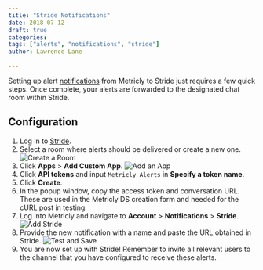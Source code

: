 ```yaml
---
title: "Stride Notifications"
date: 2018-07-12
draft: true
categories:
tags: ["alerts", "notifications", "stride"]
author: Lawrence Lane

---
```


Setting up alert [notifications][1] from Metricly to Stride just requires a few quick steps. Once complete, your alerts are forwarded to the designated chat room within Stride.

## Configuration
1. Log in to [Stride](https://app.stride.com/login).
2. Select a room where alerts should be delivered or create a new one.
![Create a Room](/images/notifications-stride/create-a-room.png)
3. Click **Apps** > **Add Custom App**.
![Add an App](/images/notifications-stride/add-an-app.png)
4. Click **API tokens** and input `Metricly Alerts` in **Specify a token name**.
5. Click **Create**.
6. In the popup window, copy the access token and conversation URL. These are used in the Metricly DS creation form and needed for the cURL post in testing.
7. Log into Metricly and navigate to **Account** > **Notifications** > **Stride**.
![Add Stride](/images/notifications-stride/add-stride.png)
8. Provide the new notification with a name and paste the URL obtained in Stride.
![Test and Save](/images/notifications-stride/test-and-save.png)
9. You are now set up with Stride! Remember to invite all relevant users to the channel that you have configured to receive these alerts.


[1]: /alerts-notifications/notifications

